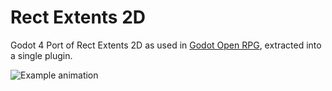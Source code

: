 # Rect Extents 2D

Godot 4 Port of Rect Extents 2D as used in [Godot Open RPG](https://github.com/GDQuest/godot-open-rpg), extracted into a single plugin.

![Example animation](https://github.com/cupiniki/godot-plugin-rect-extents-2d/blob/master/demo/RectExtents2D.gif)

